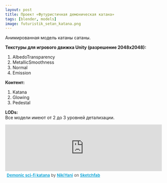 ```yaml
---
layout: post 
title: Проект «Футуристичная демоническая катана»
tags: [blender, models]
image: futuristik_setan_katana.png
---
```

Анимированная модель катаны сатаны.

<!--more-->

**Текстуры для игрового движка Unity (разрешение 2048x2048):**
1. AlbedoTransparency 
2. MetallicSmoothness 
3. Normal 
4. Emission


**Контент:**
1. Katana 
2. Glowing
3. Pedestal

**LODs:** <br/>
Все модели имеют от 2 до 3 уровней детализации.

<div class="sketchfab-embed-wrapper"><iframe width="100%" height="auto" src="https://sketchfab.com/models/0381bc18ef0f45469e96dcf451733e23/embed" frameborder="0" allow="autoplay; fullscreen; vr" mozallowfullscreen="true" webkitallowfullscreen="true"></iframe>

<p style="font-size: 13px; font-weight: normal; margin: 5px; color: #4A4A4A;">
    <a href="https://sketchfab.com/models/0381bc18ef0f45469e96dcf451733e23?utm_medium=embed&utm_source=website&utm_campaign=share-popup" target="_blank" style="font-weight: bold; color: #1CAAD9;">Demonic sci-fi katana</a>
    by <a href="https://sketchfab.com/NikiYani?utm_medium=embed&utm_source=website&utm_campaign=share-popup" target="_blank" style="font-weight: bold; color: #1CAAD9;">NikiYani</a>
    on <a href="https://sketchfab.com?utm_medium=embed&utm_source=website&utm_campaign=share-popup" target="_blank" style="font-weight: bold; color: #1CAAD9;">Sketchfab</a>
</p>
</div>